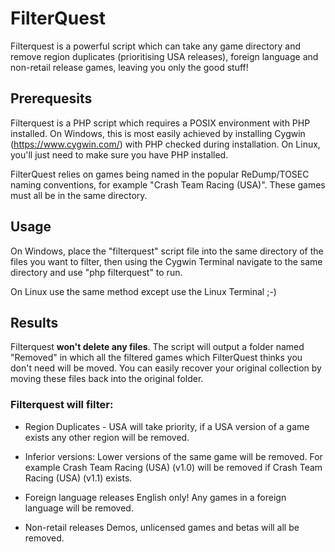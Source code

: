 # FilterQuest
Filterquest is a powerful script which can take any game directory and remove region duplicates (prioritising USA releases), foreign language and non-retail release games, leaving you only the good stuff!

## Prerequesits
Filterquest is a PHP script which requires a POSIX environment with PHP installed. On Windows, this is most easily achieved by installing Cygwin (https://www.cygwin.com/) with PHP checked during installation. On Linux, you'll just need to make sure you have PHP installed.

FilterQuest relies on games being named in the popular ReDump/TOSEC naming conventions, for example "Crash Team Racing (USA)". These games must all be in the same directory.

## Usage
On Windows, place the "filterquest" script file into the same directory of the files you want to filter, then using the Cygwin Terminal navigate to the same directory and use "php filterquest" to run.

On Linux use the same method except use the Linux Terminal ;-)

## Results
Filterquest **won't delete any files**. The script will output a folder named "Removed" in which all the filtered games which FilterQuest thinks you don't need will be moved. You can easily recover your original collection by moving these files back into the original folder.

### Filterquest will filter:
 - Region Duplicates - USA will take priority, if a USA version of a game exists any other region will be removed.

 - Inferior versions:
Lower versions of the same game will be removed. For example Crash Team Racing (USA) (v1.0) will be removed if Crash Team Racing (USA) (v1.1) exists.

 - Foreign language releases
English only! Any games in a foreign language will be removed.

 - Non-retail releases
Demos, unlicensed games and betas will all be removed.